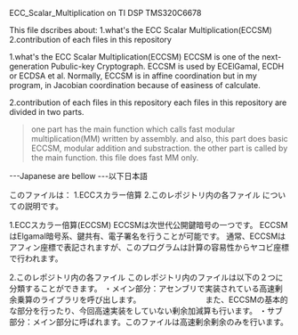 ECC_Scalar_Multiplication on TI DSP TMS320C6678

This file dscribes about:
  1.what's the ECC Scalar Multiplication(ECCSM)
  2.contribution of each files in this repository
  
  
1.what's the ECC Scalar Multiplication(ECCSM)
  ECCSM is one of the next-generation Pubulic-key Cryptograph.
  ECCSM is used by ECElGamal, ECDH or ECDSA et al.
  Normally, ECCSM is in affine coordination but in my program, in Jacobian coordination because of easiness of calculate.
  
2.contribution of each files in this repository
  each files in this repository are divided in two parts.
  > one part has the main function which calls fast modular multiplication(MM) written by assembly.
    and also, this part does basic ECCSM, modular addition and substraction.
  > the other part is called by the main function. this file does fast MM only.


---Japanese are bellow
---以下日本語


このファイルは：
  1.ECCスカラー倍算
  2.このレポジトリ内の各ファイル
についての説明です。


1.ECCスカラー倍算(ECCSM)
  ECCSMは次世代公開鍵暗号の一つです。
  ECCSMはElgamal暗号系、鍵共有、電子署名を行うことが可能です。
  通常、ECCSMはアフィン座標で表記されますが、このプログラムは計算の容易性からヤコビ座標で行われます。
  
2.このレポジトリ内の各ファイル
  このレポジトリ内のファイルは以下の２つに分類することができます。
  ・メイン部分：アセンブリで実装されている高速剰余乗算のライブラリを呼び出します。
  　　　　　　　　また、ECCSMの基本的な部分を行ったり、今回高速実装をしていない剰余加減算も行います。
  ・サブ部分：メイン部分に呼ばれます。このファイルは高速剰余剰余のみを行います。
